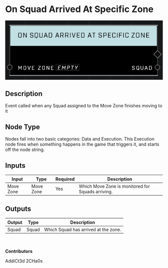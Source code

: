 # On Squad Arrived At Specific Zone
![](../../../.gitbook/assets/on-squad-arrived-at-specific-zone.png)

## Description
Event called when any Squad assigned to the Move Zone finishes moving to it

## Node Type
Nodes fall into two basic categories: Data and Execution. This Execution node fires when something happens in the game that triggers it, and starts off the node string.

## Inputs
| Input | Type | Required | Description |
|------------------|------------------|----------|--------------------------------------------------------------|
| Move Zone | Move Zone | Yes | Which Move Zone is monitored for Squads arriving. |

## Outputs
| Output | Type | Description |
|------------------|------------------|--------------------------------------------------------------|
| Squad | Squad | Which Squad has arrived at the zone. |

\
\
**Contributors**

AddiCt3d 2CHa0s